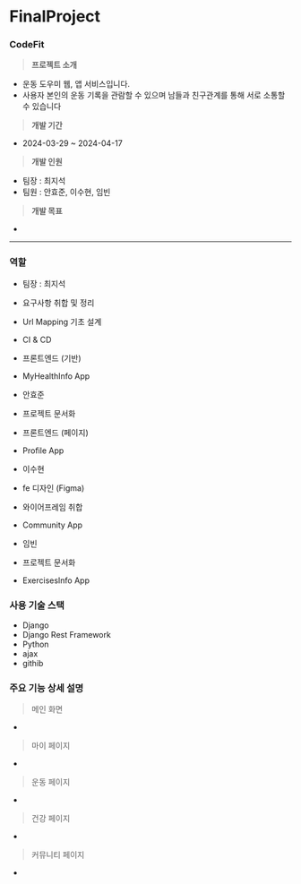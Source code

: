 # FinalProject
### CodeFit

> **프로젝트 소개**
- 운동 도우미 웹, 앱 서비스입니다.
- 사용자 본인의 운동 기록을 관람할 수 있으며 남들과 친구관계를 통해 서로 소통할 수 있습니다

> **개발 기간**
- 2024-03-29 ~ 2024-04-17

> **개발 인원**
- 팀장 : 최지석
- 팀원 : 안효준, 이수현, 임빈

> **개발 목표**
- 

<hr>

### 역할
- 팀장 : 최지석
- 요구사항 취합 및 정리
- Url Mapping 기초 설계
- CI & CD
- 프론트엔드 (기반)
- MyHealthInfo App

- 안효준
- 프로젝트 문서화
- 프론트엔드 (페이지)
- Profile App

- 이수현
- fe 디자인 (Figma)
- 와이어프레임 취합
- Community App

- 임빈
- 프로젝트 문서화
- ExercisesInfo App

### 사용 기술 스택
- Django
- Django Rest Framework
- Python
- ajax
- githib

### 주요 기능 상세 설명
> 메인 화면
- 

> 마이 페이지
-

> 운동 페이지
-

> 건강 페이지
-

> 커뮤니티 페이지
- 
